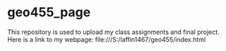 # geo455_page
This repository is used to upload my class assignments and final project. Here is a link to my webpage: file:///S:/laffin1467/geo455/index.html

